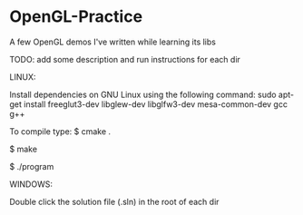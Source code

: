 # OpenGL-Practice

A few OpenGL demos I've written while learning its libs

TODO: add some description and run instructions for each dir

LINUX:

Install dependencies on GNU Linux using the following command:
sudo apt-get install freeglut3-dev libglew-dev libglfw3-dev mesa-common-dev gcc g++

To compile type:
$ cmake .

$ make

$ ./program

WINDOWS:

Double click the solution file (.sln) in the root of each dir
